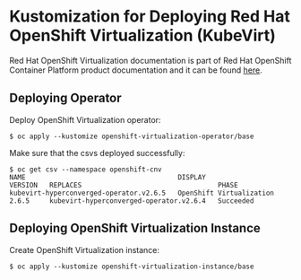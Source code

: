 # Kustomization for Deploying Red Hat OpenShift Virtualization (KubeVirt)

Red Hat OpenShift Virtualization documentation is part of Red Hat OpenShift Container Platform product documentation and it can be found [here](https://access.redhat.com/documentation/en-us/openshift_container_platform).

## Deploying Operator

Deploy OpenShift Virtualization operator:

```
$ oc apply --kustomize openshift-virtualization-operator/base
```

Make sure that the csvs deployed successfully:

```
$ oc get csv --namespace openshift-cnv
NAME                                      DISPLAY                    VERSION   REPLACES                                  PHASE
kubevirt-hyperconverged-operator.v2.6.5   OpenShift Virtualization   2.6.5     kubevirt-hyperconverged-operator.v2.6.4   Succeeded
```

## Deploying OpenShift Virtualization Instance

Create OpenShift Virtualization instance:

```
$ oc apply --kustomize openshift-virtualization-instance/base
```
